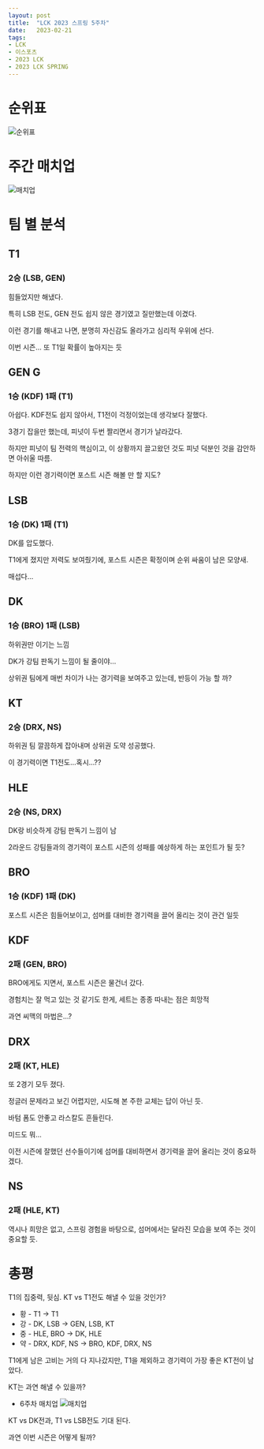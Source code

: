 ```yaml
---
layout: post
title:  "LCK 2023 스프링 5주차"
date:   2023-02-21
tags:
- LCK
- 이스포츠
- 2023 LCK
- 2023 LCK SPRING
---
```


# 순위표

![순위표](../fan/img/2023/lck/spring_week5.jpg)

# 주간 매치업

![매치업](../fan/img/2023/lck/spring_week5_matchup.png)

# 팀 별 분석

## T1

### 2승 (LSB, GEN)

힘들었지만 해냈다.

특히 LSB 전도, GEN 전도 쉽지 않은 경기였고 질만했는데 이겼다.

이런 경기를 해내고 나면, 분명히 자신감도 올라가고 심리적 우위에 선다.

이번 시즌... 또 T1일 확률이 높아지는 듯

## GEN G

### 1승 (KDF) 1패 (T1)

아쉽다. KDF전도 쉽지 않아서, T1전이 걱정이었는데 생각보다 잘했다.

3경기 잡을만 했는데, 피넛이 두번 짤리면서 경기가 날라갔다.

하지만 피넛이 팀 전력의 핵심이고, 이 상황까지 끌고왔던 것도 피넛 덕분인 것을 감안하면 아쉬울 따름.

하지만 이런 경기력이면 포스트 시즌 해볼 만 할 지도?

## LSB

### 1승 (DK) 1패 (T1)

DK를 압도했다.

T1에게 졌지만 저력도 보여줬기에, 포스트 시즌은 확정이며 순위 싸움이 남은 모양새.

매섭다...


## DK

### 1승 (BRO) 1패 (LSB)

하위권만 이기는 느낌

DK가 강팀 판독기 느낌이 될 줄이야...

상위권 팀에게 매번 차이가 나는 경기력을 보여주고 있는데, 반등이 가능 할 까?

## KT

### 2승 (DRX, NS)

하위권 팀 깔끔하게 잡아내며 상위권 도약 성공했다.

이 경기력이면 T1전도...혹시...??

## HLE

### 2승 (NS, DRX)

DK랑 비슷하게 강팀 판독기 느낌이 남

2라운드 강팀들과의 경기력이 포스트 시즌의 성패를 예상하게 하는 포인트가 될 듯?

## BRO

### 1승 (KDF) 1패 (DK)

포스트 시즌은 힘들어보이고, 섬머를 대비한 경기력을 끌어 올리는 것이 관건 일듯

## KDF

### 2패 (GEN, BRO)

BRO에게도 지면서, 포스트 시즌은 물건너 갔다.

경험치는 잘 먹고 있는 것 같기도 한게, 세트는 종종 따내는 점은 희망적

과연 씨맥의 마법은...?

## DRX

### 2패 (KT, HLE)

또 2경기 모두 졌다.

정글러 문제라고 보긴 어렵지만, 시도해 본 주한 교체는 답이 아닌 듯.

바텀 폼도 안좋고 라스칼도 흔들린다.

미드도 뭐...

이전 시즌에 잘했던 선수들이기에 섬머를 대비하면서 경기력을 끌어 올리는 것이 중요하겠다.

## NS

### 2패 (HLE, KT)

역시나 희망은 없고, 스프링 경험을 바탕으로, 섬머에서는 달라진 모습을 보여 주는 것이 중요할 듯.

# 총평

T1의 집중력, 뒷심.
KT vs T1전도 해낼 수 있을 것인가?

* 황 - T1 -> T1
* 강 - DK, LSB -> GEN, LSB, KT
* 중 - HLE, BRO -> DK, HLE
* 약 - DRX, KDF, NS -> BRO, KDF, DRX, NS

T1에게 남은 고비는 거의 다 지나갔지만, T1을 제외하고 경기력이 가장 좋은 KT전이 남았다.

KT는 과연 해낼 수 있을까?

* 6주차 매치업
    ![매치업](../fan/img/2023/lck/spring_week6_matchup.png)

KT vs DK전과, T1 vs LSB전도 기대 된다.

과연 이번 시즌은 어떻게 될까?